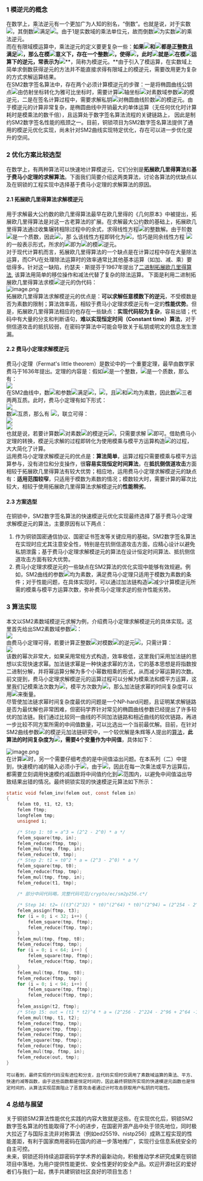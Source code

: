 <a name="KFOKa"></a>
### 1 模逆元的概念
在数学上，乘法逆元有一个更加广为人知的别名，“倒数”。也就是说，对于实数![](https://intranetproxy.alipay.com/skylark/lark/__latex/26fdbf8e53cb0e48da5f4ddd4aaf5a5c.svg#card=math&code=a&id=PWS2p)，其倒数![](https://intranetproxy.alipay.com/skylark/lark/__latex/b179233a3d1fa2767ffe52dd2ac41af0.svg#card=math&code=a%5E%7B-1%7D&id=oiW4e)满足![](https://intranetproxy.alipay.com/skylark/lark/__latex/9334c4cc832aed273984f4c37030fb3c.svg#card=math&code=a%20%2A%20a%5E%7B-1%7D%20%3D1&id=wYH16)。由于1是实数域的乘法单位元，故而倒数![](https://intranetproxy.alipay.com/skylark/lark/__latex/b179233a3d1fa2767ffe52dd2ac41af0.svg#card=math&code=a%5E%7B-1%7D&id=Y5EFK)为实数![](https://intranetproxy.alipay.com/skylark/lark/__latex/26fdbf8e53cb0e48da5f4ddd4aaf5a5c.svg#card=math&code=a&id=dLBnD)的乘法逆元。<br />而在有限域模运算中，乘法逆元的定义要更复杂一些：**如果**![](https://intranetproxy.alipay.com/skylark/lark/__latex/26fdbf8e53cb0e48da5f4ddd4aaf5a5c.svg#card=math&code=a&id=pYDlH)**和**![](https://intranetproxy.alipay.com/skylark/lark/__latex/4760e2f007e23d820825ba241c47ce3b.svg#card=math&code=m&id=rhsc0)**都是正整数且满足**![](https://intranetproxy.alipay.com/skylark/lark/__latex/c453fe8b6b955e42f734b1e45e05ce71.svg#card=math&code=gcd%28a%2Cm%29%3D1&id=VrTQ1)**，那么在模**![](https://intranetproxy.alipay.com/skylark/lark/__latex/4760e2f007e23d820825ba241c47ce3b.svg#card=math&code=m&id=tUicl)**意义下，存在一个整数**![](https://intranetproxy.alipay.com/skylark/lark/__latex/d29c2e5f4926e5b0e9a95305650f6e54.svg#card=math&code=b&id=d86p8)**，使得**![](https://intranetproxy.alipay.com/skylark/lark/__latex/393566ecab06de9398efb1a5e4cb4eef.svg#card=math&code=ab%20%5Cequiv%201%20%5Cpmod%7Bm%7D&id=aHvj2)**，此时**![](https://intranetproxy.alipay.com/skylark/lark/__latex/d29c2e5f4926e5b0e9a95305650f6e54.svg#card=math&code=b&id=aa2GO)**就是**![](https://intranetproxy.alipay.com/skylark/lark/__latex/26fdbf8e53cb0e48da5f4ddd4aaf5a5c.svg#card=math&code=a&id=vO203)**在模**![](https://intranetproxy.alipay.com/skylark/lark/__latex/4760e2f007e23d820825ba241c47ce3b.svg#card=math&code=m&id=ey2XE)**运算下的逆元，常表示为**![](https://intranetproxy.alipay.com/skylark/lark/__latex/b179233a3d1fa2767ffe52dd2ac41af0.svg#card=math&code=a%5E%7B-1%7D&id=Y01Cw)**，简称为模逆元。**由于引入了模运算，在实数域上简单求倒数获得逆元的方法并不能直接求得有限域上的模逆元，需要改用更为复杂的方式求解运算结果。<br />在SM2数字签名算法中，存在两个必须计算模逆元的步骤：一是将椭圆曲线公钥点![](https://intranetproxy.alipay.com/skylark/lark/__latex/dd985a202f1fdccb55c219d784dc1a18.svg#card=math&code=P_K&id=CRYRk)由仿射坐标转化为雅可比坐标时，需要计算![](https://intranetproxy.alipay.com/skylark/lark/__latex/02bab26178a0cd05dae15ad487830237.svg#card=math&code=z&id=XXb1u)轴坐标![](https://intranetproxy.alipay.com/skylark/lark/__latex/cce4c4f882039c5f6a987d184e0649a5.svg#card=math&code=z_1&id=QFumZ)对素数域参数![](https://intranetproxy.alipay.com/skylark/lark/__latex/d4cd21d60552e207f237e82def9029b6.svg#card=math&code=p&id=yY1GO)的模逆元，二是在签名计算过程中，需要求解私钥![](https://intranetproxy.alipay.com/skylark/lark/__latex/f8fe08e38166849e117ac965e929273c.svg#card=math&code=d_A%20%2B%201&id=m8UCP)对椭圆曲线阶数![](https://intranetproxy.alipay.com/skylark/lark/__latex/df378375e7693bdcf9535661c023c02e.svg#card=math&code=n&id=H3ah7)的模逆元。由于模逆元的计算非常复杂，是椭圆曲线中开销最大的单体运算（无任何优化时计算耗时是模乘法的数千倍），且运算处于数字签名算法流程的关键链路上， 因此是制约SM2数字签名性能的瓶颈之一。目前，铜锁项目为SM2数字签名算法提供了通用的模逆元优化实现，尚未针对SM2曲线实现特定优化，存在可以进一步优化提升的空间。
<a name="Kexpw"></a>
### 2 优化方案比较选型
在数学上，有两种算法可以快速地计算模逆元，它们分别是**拓展欧几里得算法**和**基于费马小定理的求解算法**。下面我们简要介绍这两类算法，讨论各算法的优缺点以及在铜锁的工程实现中选择基于费马小定理的求解算法的原因。
<a name="MpC5n"></a>
#### 2.1 拓展欧几里得算法求解模逆元
用于求解最大公约数的欧几里得算法最早在欧几里得的《几何原本》中被提出，拓展欧几里得算法是对这一古老算法的扩展。在求解最大公约数的基础上，拓展欧几里得算法通过收集辗转相除过程中的余式，求得线性方程![](https://intranetproxy.alipay.com/skylark/lark/__latex/ed5d1cf096b3fa24915078d40e7b4ca2.svg#card=math&code=ax%20%2B%20by%20%3D%20gcd%28a%2C%20b%29&id=Pee2c)的整数解。由于阶数![](https://intranetproxy.alipay.com/skylark/lark/__latex/df378375e7693bdcf9535661c023c02e.svg#card=math&code=n&id=kkhcg)是一个质数，因此![](https://intranetproxy.alipay.com/skylark/lark/__latex/18ab389c4d990058f4de06097ee62814.svg#card=math&code=gcd%28a%2C%20n%29%20%3D%201&id=C9KoA)，那 么该线性方程即转化为![](https://intranetproxy.alipay.com/skylark/lark/__latex/bf05e584c1d3604553036cfcc69d64d3.svg#card=math&code=ax%20%2B%20ny%20%3D%201&id=vtjqd)，恰巧是同余线性方程 ![](https://intranetproxy.alipay.com/skylark/lark/__latex/508647e4f0d510ae960ab01a6288191d.svg#card=math&code=ax%20%5Cequiv%201%20%5Cpmod%7Bn%7D&id=EDhaP) 的一般表示形式，所求的![](https://intranetproxy.alipay.com/skylark/lark/__latex/712ecf7894348e92d8779c3ee87eeeb0.svg#card=math&code=x&id=NNKq4)即为![](https://intranetproxy.alipay.com/skylark/lark/__latex/26fdbf8e53cb0e48da5f4ddd4aaf5a5c.svg#card=math&code=a&id=MvJ5x)的模![](https://intranetproxy.alipay.com/skylark/lark/__latex/df378375e7693bdcf9535661c023c02e.svg#card=math&code=n&id=KkfeD)逆元。 <br />对于现代计算机而言，拓展欧几里得算法的一个缺点是在计算过程中存在大量除法运算，而CPU在处理除法运算时的效率通常比其他基本运算（如加、减、乘）要低得多。针对这一缺陷，约瑟夫 · 斯提芬于1967年提出了[二进制拓展欧几里得算法](), 该算法用简单的移位操作和减法代替了复杂的除法运算。 下面是利用二进制拓展欧几里得算法求模![](https://intranetproxy.alipay.com/skylark/lark/__latex/df378375e7693bdcf9535661c023c02e.svg#card=math&code=n&id=p07Ch)逆元的伪代码：<br />![image.png](https://cdn.nlark.com/yuque/0/2023/png/38409340/1692089179333-e15279ed-1c8b-4744-87e6-cb47c7282b5a.png#averageHue=%23f9f9f8&clientId=u5513fd40-6342-4&from=paste&height=588&id=u690d56e6&originHeight=1564&originWidth=1336&originalType=binary&ratio=2&rotation=0&showTitle=false&size=494510&status=done&style=none&taskId=u2c9a4494-8f49-424b-9644-e6c105ae451&title=&width=502)<br />拓展欧几里得算法求解模逆元的优点是：**可以求解任意模数下的逆元**，不受模数是否为素数的限制；算法效率高，相较于费马小定理求模逆元有一定的**性能优势**。但是，拓展欧几里得算法相应的也存在一些缺点：**实现代码较为复杂**，容易出错；代码中有大量的分支和判断语句，**难以实现恒定时间（Constant time）算法**，对于侧信道攻击的抵抗较弱，在密码学算法中可能会导致关于私钥或明文的信息发生泄漏。
<a name="LPR0T"></a>
#### 2.2 费马小定理求解模逆元
费马小定理（Fermat's little theorem）是数论中的一个重要定理，最早由数学家费马于1636年提出。定理的内容是：假如![](https://intranetproxy.alipay.com/skylark/lark/__latex/26fdbf8e53cb0e48da5f4ddd4aaf5a5c.svg#card=math&code=a&id=MbVgD)是一个整数，![](https://intranetproxy.alipay.com/skylark/lark/__latex/d4cd21d60552e207f237e82def9029b6.svg#card=math&code=p&id=IwMmh)是一个质数，那么有：<br />![](https://intranetproxy.alipay.com/skylark/lark/__latex/a8e7abaddd0bee11139cdf749f4f389b.svg#card=math&code=a%5Ep%20%5Cequiv%20a%20%5Cpmod%7Bp%7D&id=WXkeL)<br />在SM2曲线中，数![](https://intranetproxy.alipay.com/skylark/lark/__latex/26fdbf8e53cb0e48da5f4ddd4aaf5a5c.svg#card=math&code=a&id=clQVU)和参数![](https://intranetproxy.alipay.com/skylark/lark/__latex/cd1b9db21f80633be756a46992e97fe9.svg#card=math&code=n%2Cp&id=jZlKI)满足![](https://intranetproxy.alipay.com/skylark/lark/__latex/81d4ac989c323af4b37322ddf17a894c.svg#card=math&code=a%20%3C%20p&id=FN5bp)，![](https://intranetproxy.alipay.com/skylark/lark/__latex/e72c6870f223f818a88f11b2af57d635.svg#card=math&code=n%20%3C%20p%20%3C%202n&id=c2AGK)，且![](https://intranetproxy.alipay.com/skylark/lark/__latex/d4cd21d60552e207f237e82def9029b6.svg#card=math&code=p&id=ubexk)和![](https://intranetproxy.alipay.com/skylark/lark/__latex/df378375e7693bdcf9535661c023c02e.svg#card=math&code=n&id=We6Ii)均为素数，因此数![](https://intranetproxy.alipay.com/skylark/lark/__latex/e3a57a5fb29d5b4374b3cb07a2b98046.svg#card=math&code=a%20%EF%BC%8C%20n%20%EF%BC%8C%20p&id=IlfWT)三者两两互质。此时，费马小定理有如下形式：<br />![](https://intranetproxy.alipay.com/skylark/lark/__latex/a1e94b6161c0cb4e08804e0e10a360f0.svg#card=math&code=a%5E%7Bp-1%7D%20%5Cequiv%201%20%5Cpmod%7Bp%7D&id=DVq23)<br />数![](https://intranetproxy.alipay.com/skylark/lark/__latex/7cbdd2a469c9ad351b4711f6921ab175.svg#card=math&code=a%20%EF%BC%8Cp&id=hLWTs)互质，那么有 ![](https://intranetproxy.alipay.com/skylark/lark/__latex/508647e4f0d510ae960ab01a6288191d.svg#card=math&code=ax%20%5Cequiv%201%20%5Cpmod%7Bn%7D&id=l7yQm)，联立可得：<br />![](https://intranetproxy.alipay.com/skylark/lark/__latex/864a8890cb65d5df0573a158032fb9b5.svg#card=math&code=a%5E%7Bp-2%7D%20%5Cequiv%20a%5E%7B-1%7D%20%5Cpmod%7Bp%7D&id=QfND4)<br />![](https://intranetproxy.alipay.com/skylark/lark/__latex/199d33adedb8af1bd00ee5693925223d.svg#card=math&code=x%20%5Cequiv%20a%5E%7Bp-2%7D%20%5Cpmod%7Bp%7D&id=MxzZs)<br />也就是说，若要计算数![](https://intranetproxy.alipay.com/skylark/lark/__latex/26fdbf8e53cb0e48da5f4ddd4aaf5a5c.svg#card=math&code=a&id=yNWWe)对素数![](https://intranetproxy.alipay.com/skylark/lark/__latex/d4cd21d60552e207f237e82def9029b6.svg#card=math&code=p&id=FhzGG)的模逆元![](https://intranetproxy.alipay.com/skylark/lark/__latex/712ecf7894348e92d8779c3ee87eeeb0.svg#card=math&code=x&id=yWO5r)，只需要求解 ![](https://intranetproxy.alipay.com/skylark/lark/__latex/482bc7b9d3404eb46aa7cde88dadddf8.svg#card=math&code=a%20%5E%7Bp-2%7D%20%5Cmod%20p&id=iZMDN)即可。借助费马小定理的转换，模逆元求解的过程即转化为使用模乘与模平方运算构造![](https://intranetproxy.alipay.com/skylark/lark/__latex/cbf0ab1428e46e8d3d1a0bd85798777f.svg#card=math&code=a%5E%7Bp-2%7D&id=InrZk)的过程，大大简化了计算。<br />运用费马小定理求解模逆元的优点是：**算法简单**，运算过程只需要模乘与模平方运算参与，没有进位和分支操作，很**容易实现恒定时间算法**，在**抵抗侧信道攻击**方面相较于拓展欧几里得算法有较大优势；相应地，运用费马小定理求解模逆元的缺点有：**适用范围较窄**，只适用于模数为素数的情况；模数较大时，需要计算的幂次比较大，相较于使用拓展欧几里得算法求解模逆元的**性能稍劣**。
<a name="Zg4yt"></a>
#### 2.3 方案选型
在铜锁中，SM2数字签名算法的快速模逆元优化实现最终选择了基于费马小定理求解模逆元的算法，主要原因有以下两点：

1. 作为铜锁国密通信协议、国密证书签发等关键应用的基础，SM2数字签名算法在实现时应尤其注意安全性，特别是在抗侧信道攻击方面，应精心设计以避免私钥泄露；基于费马小定理求解模逆元的算法在设计恒定时间算法、抵抗侧信道攻击方面有较大优势。
2. 费马小定理求模逆元的一些缺点在SM2算法的优化实现中能够有效规避。例如，SM2曲线的参数![](https://intranetproxy.alipay.com/skylark/lark/__latex/cd1b9db21f80633be756a46992e97fe9.svg#card=math&code=n%2Cp&id=By4i4)均为素数，满足费马小定理只适用于模数为素数的条件；对于性能问题，在具体实现时，可以通过加法链构造![](https://intranetproxy.alipay.com/skylark/lark/__latex/cbf0ab1428e46e8d3d1a0bd85798777f.svg#card=math&code=a%5E%7Bp-2%7D&id=MuZQR)减少计算模逆元所需的模乘与模平方运算次数，弥补费马小定理求逆的些许性能劣势。
<a name="p3m5R"></a>
### 3 算法实现
本文以SM2素数域模逆元求解为例，介绍费马小定理求解模逆元的具体实现。这里首先给出SM2素数域参数![](https://intranetproxy.alipay.com/skylark/lark/__latex/d4cd21d60552e207f237e82def9029b6.svg#card=math&code=p&id=S2gI9)：<br />    					![](https://intranetproxy.alipay.com/skylark/lark/__latex/a52d525c1f15fd43e5f0d22ccac3bf83.svg#card=math&code=p_%7Bsm2p256%7D%20%3D%202%5E%7B256%7D%20%E2%88%92%202%5E%7B224%7D%20-%202%5E%7B96%7D%20%2B%202%5E%7B64%7D%20-%201&id=hHOYF)<br />由费马小定理可得，若要计算正整数![](https://intranetproxy.alipay.com/skylark/lark/__latex/26fdbf8e53cb0e48da5f4ddd4aaf5a5c.svg#card=math&code=a&id=SycAh)对模数![](https://intranetproxy.alipay.com/skylark/lark/__latex/d4cd21d60552e207f237e82def9029b6.svg#card=math&code=p&id=WiNMi)的逆元![](https://intranetproxy.alipay.com/skylark/lark/__latex/b179233a3d1fa2767ffe52dd2ac41af0.svg#card=math&code=a%5E%7B-1%7D&id=JWBli)，只需计算：<br />![](https://intranetproxy.alipay.com/skylark/lark/__latex/2c24a2abc72b613e68e1261c4e2af6a8.svg#card=math&code=a%5E%7B2%5E%7B256%7D%20%E2%88%92%202%5E%7B224%7D%20-%202%5E%7B96%7D%20%2B%202%5E%7B64%7D%20-%203%7D%20%5Cpmod%7Bp%7D&id=Nuwxz)<br />该数的幂次非常大，如果采用常规方式构造，效率极低，这里我们采用加法链的思想以实现快速求幂。加法链求幂是一种快速求幂的方法，它的基本思想是将指数按二进制分解，并将幂运算分解为多个小幂数相乘的形式，从而减少幂运算的次数。前文提到，费马小定理求解模逆元的运算过程可以分解为模乘法和模平方运算，这里我们记模乘法次数为![](https://intranetproxy.alipay.com/skylark/lark/__latex/e810d387f6c45b79f11e6c020394474e.svg#card=math&code=xM&id=WTOJQ)，模平方次数为![](https://intranetproxy.alipay.com/skylark/lark/__latex/d684ee20cdee749a53d0a8ffe4ebc649.svg#card=math&code=yS&id=mQSeD)，那么加法链求幂的时间复杂度可以用![](https://intranetproxy.alipay.com/skylark/lark/__latex/c08e814e8ce9fe3b7fdc66b7da03da2f.svg#card=math&code=xM%20%2B%20yS&id=jZykG)来衡量。<br />尽管使加法链求幂时间复杂度最优的问题是一个NP-hard问题，且证明某求解链路是否为最优解也非常困难，但密码学界针对常见的椭圆曲线参数已经提出了许多较优的加法链。我们通过比较同一曲线的不同加法链路和相近曲线的较优链路，再进一步比较不同方案所需的中间值数量，可以比选出一个当前最优解。目前，在针对SM2曲线参数![](https://intranetproxy.alipay.com/skylark/lark/__latex/d4cd21d60552e207f237e82def9029b6.svg#card=math&code=p&id=tmVmO)的模逆元加法链研究中，一个较优解是朱辉等人提出的[算法](https://jeit.ac.cn/cn/article/doi/10.11999/JEIT211049)，**此算法的时间复杂度为**![](https://intranetproxy.alipay.com/skylark/lark/__latex/83359a9070ba9798c192f19fdabc949f.svg#card=math&code=255M%20%2B%2014S&id=kQQb6)**，需要4个变量作为中间值**，具体如下：

![image.png](https://cdn.nlark.com/yuque/0/2023/png/38409340/1692089179385-58e7f153-bc61-4d5e-8887-c7ebf03db0ec.png#averageHue=%23f9f9f8&clientId=u5513fd40-6342-4&from=paste&height=484&id=u2b0424de&originHeight=1602&originWidth=1420&originalType=binary&ratio=2&rotation=0&showTitle=false&size=540427&status=done&style=none&taskId=u9752010e-0c3a-455a-a145-8d1088c671a&title=&width=429)<br />在计算![](https://intranetproxy.alipay.com/skylark/lark/__latex/cbf0ab1428e46e8d3d1a0bd85798777f.svg#card=math&code=a%5E%7Bp-2%7D&id=bFi8H)时，另一个需要仔细考虑的是中间值溢出问题。在本系列（二）中提到，快速模约减的输入必须小于![](https://intranetproxy.alipay.com/skylark/lark/__latex/d72a175fb2d23aaf0ef84e9a2be3884b.svg#card=math&code=p%5E2&id=eWMx6)，由于![](https://intranetproxy.alipay.com/skylark/lark/__latex/d724bef72dba585ac5a81a844d02ad7d.svg#card=math&code=0%20%3C%20a%20%3C%20p&id=S0Aav)，因此在每一次乘法或平方运算后，都需要立刻调用快速模约减函数将中间值约化到![](https://intranetproxy.alipay.com/skylark/lark/__latex/49c75e46fc597079eb8921661d638490.svg#card=math&code=%5B0%2Cp%29&id=ZYnsg)范围内，以避免中间值溢出导致结果出错的情况。最终铜锁实现的快速模逆元算法如下所示：
```c
static void felem_inv(felem out, const felem in)
{
    felem t0, t1, t2, t3;
    felem ftmp;
    longfelem tmp;
    unsigned i;

    /* Step 1: t0 = a^3 = (2^2 - 2^0) * a */
    felem_square(tmp, in);
    felem_reduce(ftmp, tmp);
    felem_mul(tmp, ftmp, in);
    felem_reduce(t0, tmp);
    /* Step 2: t1 = t0^2 * a = (2^3 - 2^0) * a */
    felem_square(tmp, t0);
    felem_reduce(ftmp, tmp);
    felem_mul(tmp, ftmp, in);
    felem_reduce(t1, tmp);

    /* 部分中间代码略，完整代码可见/crypto/ec/sm2p256.c*/
    
    /* Step 14: t2= ((t3^(2^32) * t0)^(2^64) * t0)^(2^94) = (2^254 - 2^222 - 2^94) * a */
    felem_assign(ftmp, t3);
    for (i = 0; i < 32; i++) {
        felem_square(tmp, ftmp);
        felem_reduce(ftmp, tmp);
    }          
    felem_mul(tmp, ftmp, t0);
    felem_reduce(ftmp, tmp);
    for (i = 0; i < 64; i++) {
        felem_square(tmp, ftmp);
        felem_reduce(ftmp, tmp);
    }
    felem_mul(tmp, ftmp, t0);
    felem_reduce(ftmp, tmp);
    for (i = 0; i < 94; i++) {
        felem_square(tmp, ftmp);
        felem_reduce(ftmp, tmp);
    }
    felem_assign(t2, ftmp);
    /* Step 15: out = (t1 * t2)^4 * a = (2^256 - 2^224 - 2^96 + 2^64 -1) * a */
    felem_mul(tmp, t1, t2);
    felem_reduce(ftmp, tmp);
    felem_square(tmp, ftmp);
    felem_reduce(ftmp, tmp);
    felem_square(tmp, ftmp);
    felem_reduce(ftmp, tmp);
    felem_mul(tmp, ftmp, in);
    felem_reduce(out, tmp);
}

```
  	可以看到，最终实现的代码没有进位和分支，且代码实现时仅调用了素数域运算的乘法、平方、快速约减等函数，由于这些函数都是恒定时间的，因此最终铜锁所实现的快速模逆元函数也是恒定时间的，从算法实现层面阻止了恶意攻击者通过计时攻击获取用户私钥的可能性。
<a name="mWCW4"></a>
### 4 总结与展望
关于铜锁SM2算法性能优化实践的内容大致就是这些。在实现优化后，铜锁SM2数字签名算法的性能取得了不小的进步，在国密开源产品中处于领先地位，同时极大拉近了与国际主流非对称算法（例如ed25519、nistp256）成熟工程实现的性能差距，有利于国家商用密码在国内的进一步落地推广，实现行业信息系统安全的自主可控。<br />未来，铜锁还将持续追踪密码学学术界的最新动向，积极推动学术研究成果在铜锁项目中落地，为用户提供性能更优、安全性更好的安全产品。欢迎开源社区的爱好者们与我们一起，携手共建铜锁社区良好的项目生态！
